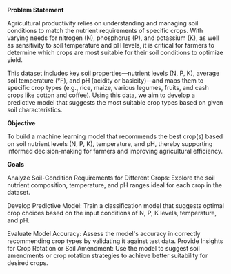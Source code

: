 **Problem Statement**

Agricultural productivity relies on understanding and managing soil conditions to match the nutrient requirements of specific crops. With varying needs for nitrogen (N), phosphorus (P), 
and potassium (K), as well as sensitivity to soil temperature and pH levels, it is critical for farmers to determine which crops are most suitable for their soil conditions to optimize yield.

This dataset includes key soil properties—nutrient levels (N, P, K), average soil temperature (°F), and pH (acidity or basicity)—and maps them to specific crop types 
(e.g., rice, maize, various legumes, fruits, and cash crops like cotton and coffee). Using this data, we aim to develop a predictive model that suggests the most suitable crop types 
based on given soil characteristics.

**Objective**

To build a machine learning model that recommends the best crop(s) based on soil nutrient levels (N, P, K), temperature, and pH, thereby supporting informed decision-making for 
farmers and improving agricultural efficiency.

**Goals**

Analyze Soil-Condition Requirements for Different Crops: Explore the soil nutrient composition, temperature, and pH ranges ideal for each crop in the dataset.

Develop Predictive Model: Train a classification model that suggests optimal crop choices based on the input conditions of N, P, K levels, temperature, and pH.

Evaluate Model Accuracy: Assess the model's accuracy in correctly recommending crop types by validating it against test data. Provide Insights for Crop Rotation or Soil Amendment: 
Use the model to suggest soil amendments or crop rotation strategies to achieve better suitability for desired crops.
